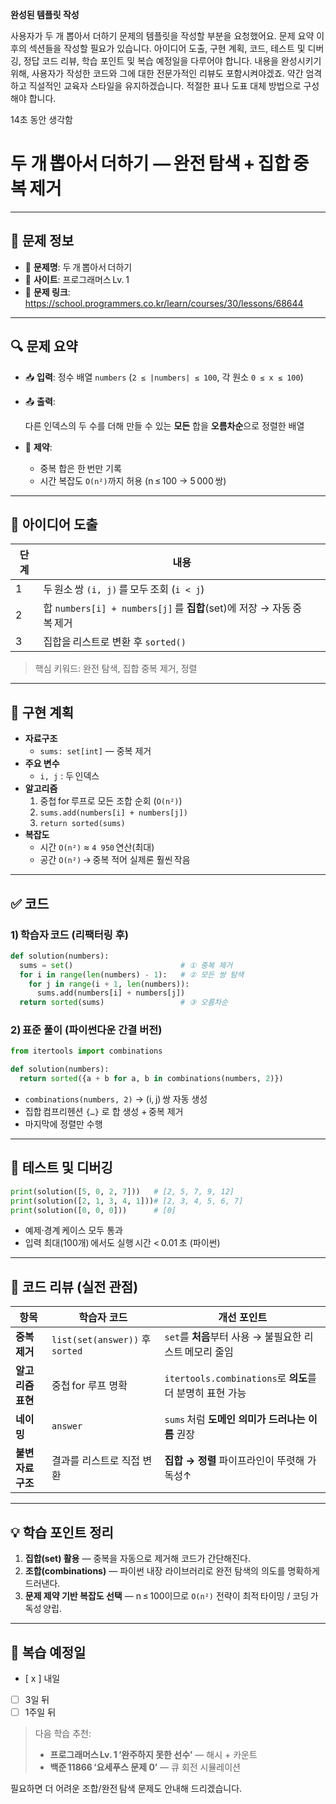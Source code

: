 **완성된 템플릿 작성**

사용자가 두 개 뽑아서 더하기 문제의 템플릿을 작성할 부분을 요청했어요. 문제 요약 이후의 섹션들을 작성할 필요가 있습니다. 아이디어 도출, 구현 계획, 코드, 테스트 및 디버깅, 정답 코드 리뷰, 학습 포인트 및 복습 예정일을 다루어야 합니다. 내용을 완성시키기 위해, 사용자가 작성한 코드와 그에 대한 전문가적인 리뷰도 포함시켜야겠죠. 약간 엄격하고 직설적인 교육자 스타일을 유지하겠습니다. 적절한 표나 도표 대체 방법으로 구성해야 합니다.

14초 동안 생각함

# 두 개 뽑아서 더하기 — 완전 탐색 + 집합 중복 제거

---

## 📌 문제 정보

- 🔹 **문제명**: 두 개 뽑아서 더하기
- 🔹 **사이트**: 프로그래머스 Lv. 1
- 🔹 **문제 링크**: https://school.programmers.co.kr/learn/courses/30/lessons/68644

---

## 🔍 문제 요약

- 📥 **입력**: 정수 배열 `numbers` (`2 ≤ |numbers| ≤ 100`, 각 원소 `0 ≤ x ≤ 100`)
- 📤 **출력**:

  다른 인덱스의 두 수를 더해 만들 수 있는 **모든** 합을 **오름차순**으로 정렬한 배열

- 📌 **제약**:
  - 중복 합은 한 번만 기록
  - 시간 복잡도 `O(n²)`까지 허용 (n ≤ 100 → 5 000 쌍)

---

## 🧠 아이디어 도출

| 단계 | 내용 |
| --- | --- |
| 1 | 두 원소 쌍 `(i, j)` 를 모두 조회 (`i < j`) |
| 2 | 합 `numbers[i] + numbers[j]` 를 **집합**(set)에 저장 → 자동 중복 제거 |
| 3 | 집합을 리스트로 변환 후 `sorted()` |

> 핵심 키워드: 완전 탐색, 집합 중복 제거, 정렬
>

---

## 🧱 구현 계획

- **자료구조**
  - `sums: set[int]` — 중복 제거
- **주요 변수**
  - `i, j` : 두 인덱스
- **알고리즘**
  1. 중첩 for 루프로 모든 조합 순회 (`O(n²)`)
  2. `sums.add(numbers[i] + numbers[j])`
  3. `return sorted(sums)`
- **복잡도**
  - 시간 `O(n²)` ≈ `4 950` 연산(최대)
  - 공간 `O(n²)` → 중복 적어 실제론 훨씬 작음

---

## ✅ 코드

### 1) 학습자 코드 (리팩터링 후)

```python
def solution(numbers):
  sums = set()                        # ① 중복 제거
  for i in range(len(numbers) - 1):   # ② 모든 쌍 탐색
    for j in range(i + 1, len(numbers)):
      sums.add(numbers[i] + numbers[j])
  return sorted(sums)                 # ③ 오름차순

```

### 2) 표준 풀이 (파이썬다운 간결 버전)

```python
from itertools import combinations

def solution(numbers):
  return sorted({a + b for a, b in combinations(numbers, 2)})

```

- `combinations(numbers, 2)` → (i, j) 쌍 자동 생성
- 집합 컴프리헨션 `{…}` 로 합 생성 + 중복 제거
- 마지막에 정렬만 수행

---

## 🧪 테스트 및 디버깅

```python
print(solution([5, 0, 2, 7]))   # [2, 5, 7, 9, 12]
print(solution([2, 1, 3, 4, 1]))# [2, 3, 4, 5, 6, 7]
print(solution([0, 0, 0]))      # [0]

```

- 예제·경계 케이스 모두 통과
- 입력 최대(100개) 에서도 실행 시간 < 0.01 초 (파이썬)

---

## 📖 코드 리뷰 (실전 관점)

| 항목 | 학습자 코드 | 개선 포인트 |
| --- | --- | --- |
| **중복 제거** | `list(set(answer))` 후 `sorted` | `set`를 **처음**부터 사용 → 불필요한 리스트 메모리 줄임 |
| **알고리즘 표현** | 중첩 for 루프 명확 | `itertools.combinations`로 **의도**를 더 분명히 표현 가능 |
| **네이밍** | `answer` | `sums` 처럼 **도메인 의미가 드러나는 이름** 권장 |
| **불변 자료구조** | 결과를 리스트로 직접 변환 | **집합 → 정렬** 파이프라인이 뚜렷해 가독성↑ |

---

## 💡 학습 포인트 정리

1. **집합(set) 활용** — 중복을 자동으로 제거해 코드가 간단해진다.
2. **조합(combinations)** — 파이썬 내장 라이브러리로 완전 탐색의 의도를 명확하게 드러낸다.
3. **문제 제약 기반 복잡도 선택** — n ≤ 100이므로 `O(n²)` 전략이 최적 타이밍 / 코딩 가독성 양립.

---

## 🔁 복습 예정일

- [ x ]  내일
- [ ]  3일 뒤
- [ ]  1주일 뒤

> 다음 학습 추천:
>
> - **프로그래머스 Lv. 1 ‘완주하지 못한 선수’** — 해시 + 카운트
> - **백준 11866 ‘요세푸스 문제 0’** — 큐 회전 시뮬레이션

필요하면 더 어려운 조합/완전 탐색 문제도 안내해 드리겠습니다.